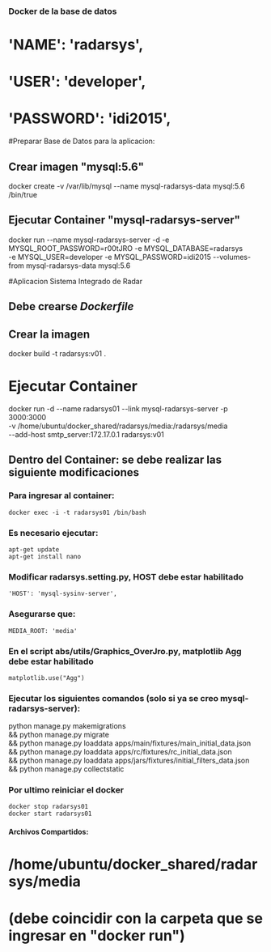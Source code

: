 ### Docker de la base de datos ###
#       'NAME': 'radarsys',
#       'USER': 'developer',
#       'PASSWORD': 'idi2015',

#Preparar Base de Datos para la aplicacion:
## Crear imagen "mysql:5.6"
docker create -v /var/lib/mysql --name mysql-radarsys-data mysql:5.6 /bin/true
## Ejecutar Container "mysql-radarsys-server"
docker run --name mysql-radarsys-server -d -e MYSQL_ROOT_PASSWORD=r00tJRO -e MYSQL_DATABASE=radarsys \
          -e MYSQL_USER=developer -e MYSQL_PASSWORD=idi2015 --volumes-from mysql-radarsys-data mysql:5.6

#Aplicacion Sistema Integrado de Radar
## Debe crearse *Dockerfile*
## Crear la imagen
docker build  -t radarsys:v01 .
# Ejecutar Container
docker run -d --name radarsys01 --link mysql-radarsys-server -p 3000:3000 \
-v /home/ubuntu/docker_shared/radarsys/media:/radarsys/media \
--add-host smtp_server:172.17.0.1  radarsys:v01

## Dentro del Container: se debe realizar las siguiente modificaciones
### Para ingresar al container: 
	docker exec -i -t radarsys01 /bin/bash
### Es necesario ejecutar: 
	apt-get update
	apt-get install nano
### Modificar radarsys.setting.py, HOST debe estar habilitado
	'HOST': 'mysql-sysinv-server', 
### Asegurarse que:
	MEDIA_ROOT: 'media'
### En el script abs/utils/Graphics_OverJro.py, matplotlib Agg debe estar habilitado
	matplotlib.use("Agg")

### Ejecutar los siguientes comandos (solo si ya se creo mysql-radarsys-server):
 python manage.py makemigrations \
 && python manage.py migrate \
 && python manage.py loaddata apps/main/fixtures/main_initial_data.json \
 && python manage.py loaddata apps/rc/fixtures/rc_initial_data.json \
 && python manage.py loaddata apps/jars/fixtures/initial_filters_data.json \
 && python manage.py collectstatic

### Por ultimo reiniciar el docker
	docker stop radarsys01
	docker start radarsys01


####  Archivos Compartidos:
# /home/ubuntu/docker_shared/radarsys/media
# (debe coincidir con la carpeta que se ingresar en "docker run")
